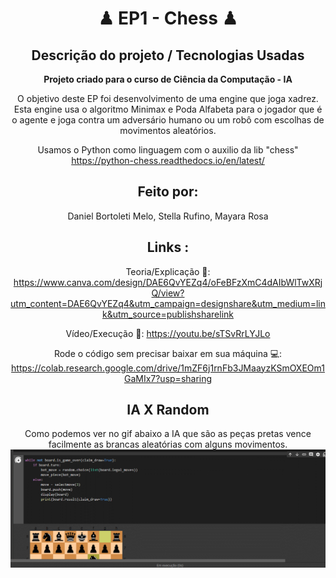 <div align="center">
<h1 align="center"<strong> ♟ EP1 - Chess ♟ </strong></h1>

<h2 align="center"><strong>Descrição do projeto / Tecnologias Usadas</strong></h2>

<p><strong>Projeto criado para o curso de Ciência da Computação - IA </strong>


O objetivo deste EP foi desenvolvimento de uma engine que joga xadrez. Esta engine usa o algoritmo Minimax e Poda Alfabeta para o jogador que é o agente e joga contra um adversário humano ou um robô com escolhas de movimentos aleatórios.<br>
  
Usamos o Python como linguagem com o auxilio da lib "chess" https://python-chess.readthedocs.io/en/latest/

<h2 align="center"><strong>Feito por:</strong></h2>
  Daniel Bortoleti Melo, Stella Rufino, Mayara Rosa

<h2 align="center"><strong>Links :</strong></h2>

Teoria/Explicação 📝: https://www.canva.com/design/DAE6QvYEZq4/oFeBFzXmC4dAIbWlTwXRjQ/view?utm_content=DAE6QvYEZq4&utm_campaign=designshare&utm_medium=link&utm_source=publishsharelink

Vídeo/Execução 🎥: https://youtu.be/sTSvRrLYJLo

Rode o código sem precisar baixar em sua máquina 💻: https://colab.research.google.com/drive/1mZF6j1rnFb3JMaayzKSmOXEOm1GaMIx7?usp=sharing  

<h2 align="center"><strong>IA X Random</strong></h2>
Como podemos ver no gif abaixo a IA que são as peças pretas vence facilmente as brancas aleatórias com alguns movimentos.<br>
<img align="center" src="chess.gif">
</div>
